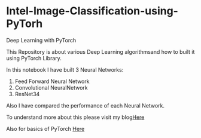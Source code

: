 # Intel-Image-Classification-using-PyTorh
Deep Learning with PyTorch

This Repository is about various Deep Learning algorithmsand how to built it using PyTorch Library.

In this notebook I have built 3 Neural Networks:

1. Feed Forward Neural Network
2. Convolutional NeuralNetwork
3. ResNet34

Also I have compared the performance of each Neural Network.

To understand more about this please visit my blog[Here](https://medium.com/@rutvijrajdeo/deep-learning-with-pytorch-d81f18d7b0ad) 

Also for basics of PyTorch [Here](https://medium.com/@rutvijrajdeo/basics-of-pytorch-tensors-ea12be46f743)
